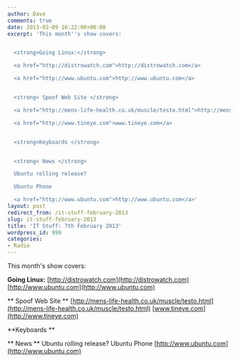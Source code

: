 ```yaml
---
author: Dave
comments: true
date: 2013-02-09 16:22:00+00:00
excerpt: 'This month''s show covers:


  <strong>Going Linux:</strong>

  <a href="http://distrowatch.com">http://distrowatch.com</a>

  <a href="http://www.ubuntu.com">http://www.ubuntu.com</a>


  <strong> Spoof Web Site </strong>

  <a href="http://mens-life-health.co.uk/muscle/testo.html">http://mens-life-health.co.uk/muscle/testo.html</a>

  <a href="http://www.tineye.com">www.tineye.com</a>


  <strong>Keyboards </strong>


  <strong> News </strong>

  Ubuntu rolling release?

  Ubuntu Phone

  <a href="http://www.ubuntu.com">http://www.ubuntu.com</a>'
layout: post
redirect_from: /it-stuff-february-2013
slug: it-stuff-february-2013
title: 'IT Stuff: 7th February 2013'
wordpress_id: 999
categories:
- Radio
---
```


This month's show covers:

**Going Linux:**
[http://distrowatch.com](http://distrowatch.com)
[http://www.ubuntu.com](http://www.ubuntu.com)

** Spoof Web Site **
[http://mens-life-health.co.uk/muscle/testo.html](http://mens-life-health.co.uk/muscle/testo.html)
[www.tineye.com](http://www.tineye.com)

**Keyboards **

** News **
Ubuntu rolling release?
Ubuntu Phone
[http://www.ubuntu.com](http://www.ubuntu.com)
